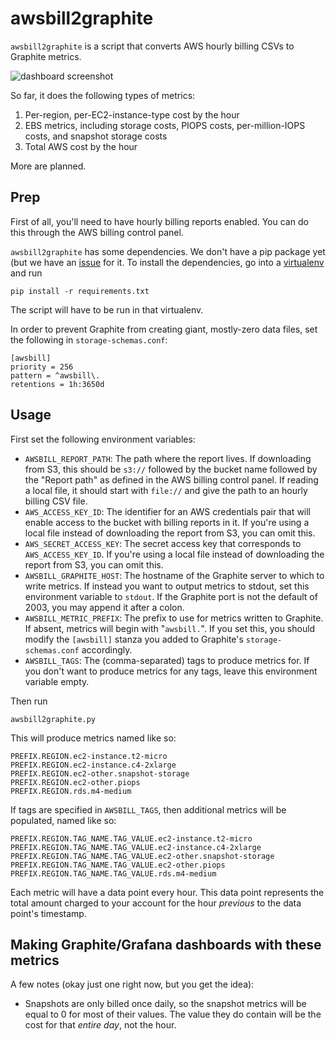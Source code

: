 # awsbill2graphite

`awsbill2graphite` is a script that converts AWS hourly billing CSVs to Graphite metrics.

![dashboard screenshot](https://raw.githubusercontent.com/danslimmon/awsbill2graphite/master/static/dashboard.png)

So far, it does the following types of metrics:

1. Per-region, per-EC2-instance-type cost by the hour
2. EBS metrics, including storage costs, PIOPS costs, per-million-IOPS costs, and snapshot
   storage costs
3. Total AWS cost by the hour

More are planned.


## Prep

First of all, you'll need to have hourly billing reports enabled. You can do this
through the AWS billing control panel.

`awsbill2graphite` has some dependencies. We don't have a pip package yet (but we
have an [issue](https://github.com/danslimmon/awsbill2graphite/issues/1) for it. To
install the dependencies, go into a
[virtualenv](http://docs.python-guide.org/en/latest/dev/virtualenvs/) and run

    pip install -r requirements.txt

The script will have to be run in that virtualenv.

In order to prevent Graphite from creating giant, mostly-zero data files, set the
following in `storage-schemas.conf`:

    [awsbill]
    priority = 256
    pattern = ^awsbill\.
    retentions = 1h:3650d

## Usage

First set the following environment variables:

* `AWSBILL_REPORT_PATH`: The path where the report lives. If downloading from S3, this
  should be `s3://` followed by the bucket name followed by the "Report path" as defined
  in the AWS billing control panel. If reading a local file, it should start with
 `file://` and give the path to an hourly billing CSV file.
* `AWS_ACCESS_KEY_ID`: The identifier for an AWS credentials pair that will enable access
  to the bucket with billing reports in it. If you're using a local file instead of
  downloading the report from S3, you can omit this.
* `AWS_SECRET_ACCESS_KEY`: The secret access key that corresponds to `AWS_ACCESS_KEY_ID`.
  If you're using a local file instead of downloading the report from S3, you can omit
  this.
* `AWSBILL_GRAPHITE_HOST`: The hostname of the Graphite server to which to write metrics.
  If instead you want to output metrics to stdout, set this environment variable to
  `stdout`. If the Graphite port is not the default of 2003, you may append it after a
  colon.
* `AWSBILL_METRIC_PREFIX`: The prefix to use for metrics written to Graphite. If absent,
  metrics will begin with "`awsbill.`". If you set this, you should modify the `[awsbill]`
  stanza you added to Graphite's `storage-schemas.conf` accordingly.
* `AWSBILL_TAGS`: The (comma-separated) tags to produce metrics for. If you don't want
  to produce metrics for any tags, leave this environment variable empty.

Then run

    awsbill2graphite.py

This will produce metrics named like so:

    PREFIX.REGION.ec2-instance.t2-micro
    PREFIX.REGION.ec2-instance.c4-2xlarge
    PREFIX.REGION.ec2-other.snapshot-storage
    PREFIX.REGION.ec2-other.piops
    PREFIX.REGION.rds.m4-medium

If tags are specified in `AWSBILL_TAGS`, then additional metrics will be populated, named
like so:

    PREFIX.REGION.TAG_NAME.TAG_VALUE.ec2-instance.t2-micro
    PREFIX.REGION.TAG_NAME.TAG_VALUE.ec2-instance.c4-2xlarge
    PREFIX.REGION.TAG_NAME.TAG_VALUE.ec2-other.snapshot-storage
    PREFIX.REGION.TAG_NAME.TAG_VALUE.ec2-other.piops
    PREFIX.REGION.TAG_NAME.TAG_VALUE.rds.m4-medium

Each metric will have a data point every hour. This data point represents the total amount
charged to your account for the hour _previous_ to the data point's timestamp.

## Making Graphite/Grafana dashboards with these metrics

A few notes (okay just one right now, but you get the idea):

* Snapshots are only billed once daily, so the snapshot metrics will be equal to 0 for
  most of their values. The value they do contain will be the cost for that _entire day_,
  not the hour.
